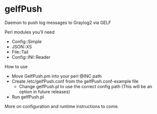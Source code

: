 gelfPush
========

Daemon to push log messages to Graylog2 via GELF

Perl modules you'll need
* Config::Simple
* JSON::XS
* File::Tail
* Config::INI::Reader

How to use
* Move GelfPush.pm into your perl @INC path
* Create /etc/gelfPush.conf from the gelfPush.conf-example file
  * Change gelfPush.pl to use the correct config path (This will be an option in future releases)
* Run gelfPush.pl

More on configuration and runtime instructions to come.